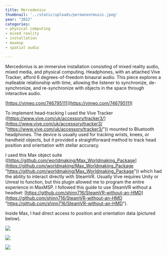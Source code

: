 ```yaml
---
title: Mercedonius
thumbnail: '../static/uploads/permanentmusic.jpeg'
year: "2022"
categories:
- physical computing
- mixed reality
- installation
- maxmsp
- spatial audio

---
```

Mercedonius is an immersive installation consisting of mixed reality audio, mixed media, and physical computing. Headphones, with an attached Vive Tracker, afford 6 degrees-of-freedom binaural audio. This piece explores a malleable relationship with time, allowing the listener to synchronize, de-synchronize, and re-synchronize with objects in the space through interactive audio.

[https://vimeo.com/746795111](https://vimeo.com/746795111)

To implement head-tracking I used the Vive Tracker ([https://www.vive.com/uk/accessory/tracker3/](https://www.vive.com/uk/accessory/tracker3/ "https://www.vive.com/uk/accessory/tracker3/")) mounted to Bluetooth headphones. The device is usually used for tracking wrists, knees, or handheld objects, but it provided a straightforward method to track head position and orientation with stellar accuracy.

I used this Max object suite ([https://github.com/worldmaking/Max_Worldmaking_Package](https://github.com/worldmaking/Max_Worldmaking_Package "https://github.com/worldmaking/Max_Worldmaking_Package")) which had the ability to interact directly with SteamVR. Usually Vive requires Unity or Unreal to function, but this plugin allowed me to program the entire experience in MaxMSP. I followed this guide to use SteamVR without a headset: [https://github.com/shinn716/SteamVR-without-an-HMD](https://github.com/shinn716/SteamVR-without-an-HMD "https://github.com/shinn716/SteamVR-without-an-HMD").

Inside Max, I had direct access to position and orientation data (pictured below).

![](/uploads/cover.jpg)

![](/uploads/floorplan.jpg)

![](/uploads/dsc05123.JPG)
